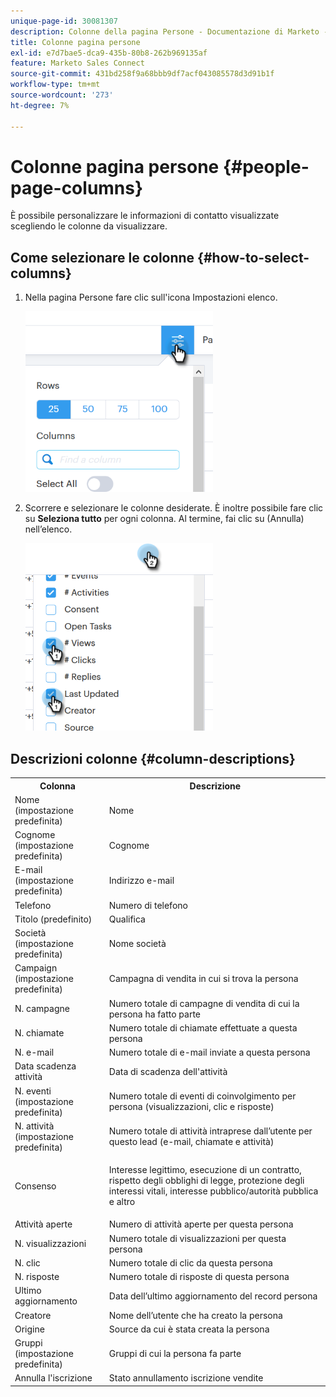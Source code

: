 ```yaml
---
unique-page-id: 30081307
description: Colonne della pagina Persone - Documentazione di Marketo - Documentazione del prodotto
title: Colonne pagina persone
exl-id: e7d7bae5-dca9-435b-80b8-262b969135af
feature: Marketo Sales Connect
source-git-commit: 431bd258f9a68bbb9df7acf043085578d3d91b1f
workflow-type: tm+mt
source-wordcount: '273'
ht-degree: 7%

---
```


# Colonne pagina persone {#people-page-columns}

È possibile personalizzare le informazioni di contatto visualizzate scegliendo le colonne da visualizzare.

## Come selezionare le colonne {#how-to-select-columns}

1. Nella pagina Persone fare clic sull&#39;icona Impostazioni elenco.

   ![](assets/one-5.png)

1. Scorrere e selezionare le colonne desiderate. È inoltre possibile fare clic su **Seleziona tutto** per ogni colonna. Al termine, fai clic su (Annulla) nell’elenco.

   ![](assets/two-4.png)

## Descrizioni colonne {#column-descriptions}

<table> 
 <colgroup> 
  <col> 
  <col> 
 </colgroup> 
 <tbody> 
  <tr> 
   <th>Colonna</th> 
   <th>Descrizione</th> 
  </tr> 
  <tr> 
   <td>Nome (impostazione predefinita)</td> 
   <td>Nome</td> 
  </tr> 
  <tr> 
   <td>Cognome (impostazione predefinita)</td> 
   <td>Cognome</td> 
  </tr> 
  <tr> 
   <td colspan="1">E-mail (impostazione predefinita)</td> 
   <td colspan="1">Indirizzo e-mail</td> 
  </tr> 
  <tr> 
   <td colspan="1">Telefono</td> 
   <td colspan="1">Numero di telefono</td> 
  </tr> 
  <tr> 
   <td colspan="1">Titolo (predefinito)</td> 
   <td colspan="1">Qualifica</td> 
  </tr> 
  <tr> 
   <td>Società (impostazione predefinita)</td> 
   <td>Nome società</td> 
  </tr> 
  <tr> 
   <td>Campaign (impostazione predefinita)</td> 
   <td>Campagna di vendita in cui si trova la persona</td> 
  </tr> 
  <tr> 
   <td>N. campagne</td> 
   <td>Numero totale di campagne di vendita di cui la persona ha fatto parte</td> 
  </tr> 
  <tr> 
   <td>N. chiamate</td> 
   <td>Numero totale di chiamate effettuate a questa persona</td> 
  </tr> 
  <tr> 
   <td>N. e-mail</td> 
   <td>Numero totale di e-mail inviate a questa persona</td> 
  </tr> 
  <tr> 
   <td>Data scadenza attività</td> 
   <td>Data di scadenza dell'attività</td> 
  </tr> 
  <tr> 
   <td>N. eventi (impostazione predefinita)</td> 
   <td>Numero totale di eventi di coinvolgimento per persona (visualizzazioni, clic e risposte)</td> 
  </tr> 
  <tr> 
   <td>N. attività (impostazione predefinita)</td> 
   <td>Numero totale di attività intraprese dall’utente per questo lead (e-mail, chiamate e attività)</td> 
  </tr> 
  <tr> 
   <td>Consenso</td> 
   <td><p>Interesse legittimo, esecuzione di un contratto, rispetto degli obblighi di legge, protezione degli interessi vitali, interesse pubblico/autorità pubblica e altro</p></td> 
  </tr> 
  <tr> 
   <td>Attività aperte</td> 
   <td>Numero di attività aperte per questa persona</td> 
  </tr> 
  <tr> 
   <td>N. visualizzazioni</td> 
   <td>Numero totale di visualizzazioni per questa persona</td> 
  </tr> 
  <tr> 
   <td>N. clic</td> 
   <td>Numero totale di clic da questa persona</td> 
  </tr> 
  <tr> 
   <td>N. risposte</td> 
   <td>Numero totale di risposte di questa persona</td> 
  </tr> 
  <tr> 
   <td>Ultimo aggiornamento</td> 
   <td>Data dell’ultimo aggiornamento del record persona</td> 
  </tr> 
  <tr> 
   <td>Creatore</td> 
   <td>Nome dell’utente che ha creato la persona</td> 
  </tr> 
  <tr> 
   <td>Origine</td> 
   <td>Source da cui è stata creata la persona</td> 
  </tr> 
  <tr> 
   <td>Gruppi (impostazione predefinita)</td> 
   <td>Gruppi di cui la persona fa parte</td> 
  </tr> 
  <tr> 
   <td colspan="1">Annulla l'iscrizione</td> 
   <td colspan="1">Stato annullamento iscrizione vendite</td> 
  </tr> 
 </tbody> 
</table>
